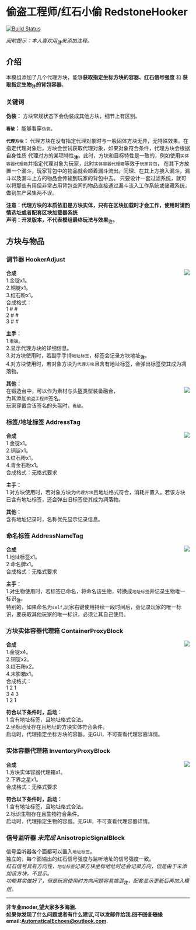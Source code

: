 # 偷盗工程师/红石小偷 RedstoneHooker 
[![Build Status](https://img.shields.io/badge/MinecraftForge-1.19.x-brightgreen)](https://github.com/MinecraftForge/MinecraftForge?branch=1.19.x)

_阅前提示：本人喜欢用<sub title="如果影响你观看就先给你道个歉啦！>-<" >**注**</sub>来添加注释。_
## 介绍

本模组添加了几个代理方块，能够**获取指定坐标方块的容器、红石信号强度** 和 **获取指定生物<sub title="可指定的生物类型有限，有约束条件" >**注**</sub>的背包容器**。  
  
### 关键词
  
**伪装：** 方块常规状态下会伪装成其他方块，细节上有区别。   

**`看破`：** 能够看穿`伪装`。

**`代理方块`：** 代理方块在没有指定代理对象时与一般固体方块无异，无特殊效果。在指定代理对象后，方块会尝试获取代理对象，如果对象符合条件，代理方块会根据自身性质
代理对方的某项特性<sub title="属性、能力等" >**注**</sub>。此时，方块和目标特性是一致的，例如使用`实体容器代理箱`并指定代理对象为玩家，此时`实体容器代理箱`等效于`玩家背包`，
在其下方放置一个漏斗，玩家背包中的物品就会顺着漏斗流出。同理、在其上方接入漏斗，漏斗以及漏斗上方的物品会传输到玩家的背包中去。
只要设计一套过滤系统，就可以将那些有用但非常占用背包空间的物品直接通过漏斗流入工作系统或储藏系统，做到生产采集两不误。

**注意：代理方块的本质依旧是方块实体，只有在区块加载时才会工作，使用时请酌情选址或者配套区块加载器系统**  
**声明：开发版本，不代表模组最终玩法与效果<sub title="本说明书也是&#10;多提提建议好让我改~~摆了！~~" >**注**</sub>。**  

## 方块与物品
### 调节器 HookerAdjust 
**合成**  <image align="right" src="recipe/adjust.png"/>  
1.金锭x1。  
2.铜锭x1。  
3.红石粉x1。  
合成格式：   
1   #   #  
2   #   #  
3   #   #  

  
**主手：**  
1.`看破`。  
2.显示代理方块的详细信息。  
3.对方块使用时，若副手手持`地址标签`，标签会记录方块地址<sub title="也就是坐标" >**注**</sub>。  
4.对方块使用时，若对象方块为`代理方块`且含有地址标签，会弹出标签使其成为凋落物。  

**其他：**  
在锻造台中，可以作为素材与头盔类型装备融合，<image align="right" src="recipe/adjust_hemlet.png"/>    
为其添加`偷盗工程师`签名。  
玩家穿戴含该签名的头盔时，`看破`。  

### 标签/地址标签 AddressTag 
**合成**  <image align="right" src="recipe/tag.png"/>  
1.金锭x1。  
2.铜锭x1。  
3.红石粉x1。  
4.青金石粉x1。  
合成格式：无格式要求

  
**主手：**  
1.对方块使用时，若对象方块为`代理方块`且地址格式符合，消耗并置入。若该方块已含有地址标签，还会弹出旧标签使其成为凋落物。 
  
**其他：**  
含有地址记录时，名称优先显示记录信息。  

### 命名标签 AddressNameTag 
**合成**  <image align="right" src="recipe/name_tag.png"/>  
1.地址标签x1。  
2.命名牌x1。  
合成格式：无格式要求
  
**主手：**  
1.对生物使用时，若标签已命名，将命名该生物，转换成`地址标签`并记录生物唯一标识<sub title="生物的UUID" >**注**</sub>。  
特别的，如果命名为`self`,玩家右键使用持续一段时间后，会记录玩家的唯一标识，要获取其他玩家的唯一标识，必须让其自己使用。

### 方块实体容器代理箱 ContainerProxyBlock 
**合成**  <image align="right" src="recipe/container.png"/>  
1.金锭x4。  
2.铜锭x2。  
3.红石粉x2。  
4.末影箱x1。  
合成格式：  
1    2    1  
3    4    3  
1    2    1  
  
**符合以下条件时，启动：**  
1.含有地址标签，且地址格式合法。  
2.坐标地址存在且地址的方块实体符合条件。  
启动时，代理指定坐标方块的容器。无GUI，不可查看代理容器详情。
  
### 实体容器代理箱 InventoryProxyBlock 
**合成**  <image align="right" src="recipe/inventory.png"/>  
1.方块实体容器代理箱x1。  
2.下界之星x1。  
合成格式：无格式要求  

**符合以下条件时，启动：**  
1.含有地址标签，且地址格式合法。  
2.标识生物存在且生物符合条件。  
启动时，代理指定生物的容器。无GUI，不可查看代理容器详情。  
  
### 信号监听器 *未完成* AnisotropicSignalBlock 
信号监听器各个面都可以置入`地址标签`。  
独立的，每个面输出的红石信号强度与监听地址的信号强度一致。  
*红石信号具有方向性，`地址标签`记录方块坐标地址时还会记录方向，但是由于未添加该方块，不显示。  
功能其实做好了，但是玩家使用时方向问题容易搞混<sub title="参照系不同。以自己为参照和以相邻方块为参照，方向是相反的。" >**注**</sub>，配套显示更新后再加入模组。*

--------------------------------------------------------
**非专业moder,望大家多多海涵.  
如果你发现了什么问题或者有什么建议,可以发邮件给我.~~回不回复随缘~~  
email:AutomaticalEchoes@outlook.com.**
